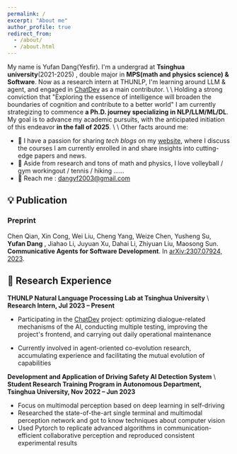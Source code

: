 ```yaml
---
permalink: /
excerpt: "About me"
author_profile: true
redirect_from: 
  - /about/
  - /about.html
---
```


  My name is Yufan Dang(Yesfir). I'm a undergrad at **Tsinghua university**(2021-2025) , double major in **MPS(math and physics science) & Software**. Now as a research intern at THUNLP, I'm learning around LLM & agent, and engaged in [ChatDev](https://github.com/OpenBMB/ChatDev) as a main contributor. \\
  \\
  Holding a strong conviction that "Exploring the essence of intelligence will broaden the boundaries of cognition and contribute to a better world" I am currently strategizing to commence **a Ph.D. journey specializing in NLP/LLM/ML/DL**. My goal is to advance my academic pursuits, with the anticipated initiation of this endeavor **in the fall of 2025**.
\\
\\
Other facts around me:
 - 🧀 I have a passion for sharing _tech blogs_ on my [website](https://na-wen.github.io/year-archive/), where I discuss the courses I am currently enrolled in and share insights into cutting-edge papers and news.
 - 🏐 Aside from research and tons of math and physics, I love volleyball / gym workingout / tennis / hiking ......
 - 🥳 Reach me : [dangyf2003@gmail.com](mailto:dangyf2003@gmail.com) 


## 💡 Publication
### Preprint
Chen Qian, Xin Cong, Wei Liu, Cheng Yang, Weize Chen, Yusheng Su, **Yufan Dang** , Jiahao Li, Juyuan Xu, Dahai Li, Zhiyuan Liu, Maosong Sun. **Communicative Agents for Software Development**. In [arXiv:2307.07924, 2023](https://arxiv.org/abs/2307.07924).

## 🐣 Research Experience

**THUNLP Natural Language Processing Lab at Tsinghua University** \\
**Research Intern, Jul 2023 – Present**

- Participating in the [ChatDev](https://github.com/OpenBMB/ChatDev) project: optimizing dialogue-related mechanisms of the AI, conducting multiple testing, improving the project's frontend, and carrying out daily operational maintenance

- Currently involved in agent-oriented co-evolution research, accumulating experience and facilitating the mutual evolution of capabilities 

**Development and Application of Driving Safety AI Detection System** \\
**Student Research Training Program in Autonomous Department, Tsinghua University, Nov 2022 – Jun 2023**

- Focus on multimodal perception based on deep learning in self-driving
- Researched the state-of-the-art single terminal and multimodal perception network and got to know techniques about computer vision
- Used Pytorch to replicate advanced algorithms in communication-efficient collaborative perception and reproduced consistent experimental results


